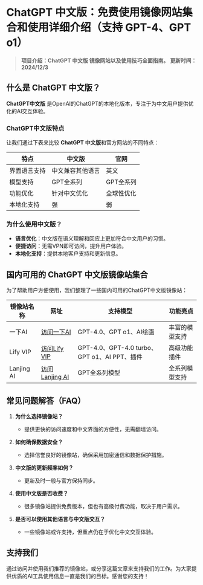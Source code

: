# ChatGPT 中文版：免费使用镜像网站集合和使用详细介绍（支持 GPT-4、GPT o1）

>**项目介绍：ChatGPT 中文版 镜像网站以及使用技巧全面指南。**
>**更新时间：2024/12/3**

## 什么是 ChatGPT 中文版？

**ChatGPT中文版** 是OpenAI的ChatGPT的本地化版本，专注于为中文用户提供优化的AI交互体验。

### ChatGPT中文版特点
让我们通过下表来比较 **ChatGPT 中文版**和官方网站的不同特点：

| 特点                  | 中文版 | 官网   |
|-----------------------|--------|--------|
| 界面语言支持          | 中文兼容其他语言   | 英文 |
| 模型支持              | GPT全系列 | GPT全系列 |
| 功能优化              | 针对中文优化 | 全球性优化 |
| 本地化支持            | 强     | 弱    |

### 为什么使用**中文版**？
- **语言优化**：中文版在语义理解和回应上更加符合中文用户的习惯。
- **便捷访问**：无需VPN即可访问，提升用户体验。
- **本地化支持**：提供本地客户支持和更新信息。

## 国内可用的 **ChatGPT 中文版**镜像站集合
为了帮助用户方便使用，我们整理了一些国内可用的ChatGPT中文版镜像站：

| 镜像站名称 | 网址 | 支持模型 | 功能亮点 |
|------------|------|----------|----------|
| 一下AI     | [访问一下AI](https://www.yixiaai.com) | GPT-4.0、GPT o1、AI绘画 | 丰富的模型支持 |
| Lify VIP   | [访问Lify VIP](https://chat.lify.vip) | GPT-4.0、GPT-4.0 turbo、GPT o1、AI PPT、插件 | 高级功能插件 |
| Lanjing AI | [访问Lanjing AI](https://guide1.lanjing.ai) | GPT全系列模型 | 全系列模型支持 |

## 常见问题解答（FAQ）

1. **为什么选择镜像站？**
   - 提供更快的访问速度和中文界面的方便性，无需翻墙访问。

2. **如何确保数据安全？**
   - 选择信誉良好的镜像站，确保采用加密通信和数据保护措施。

3. **中文版的更新频率如何？**
   - 更新及时一般与官方保持同步。

4. **使用中文版是否收费？**
   - 很多镜像站提供免费版本，但也有高级付费功能，取决于用户需求。

5. **是否可以使用其他语言与中文版交互？**
   - 一些镜像站或许支持，但重点仍在于优化中文交互体验。

## 支持我们
通过访问并使用我们推荐的镜像站，或分享这篇文章来支持我们的工作。为大家提供优质的AI工具使用信息一直是我们的目标。感谢您的支持！

